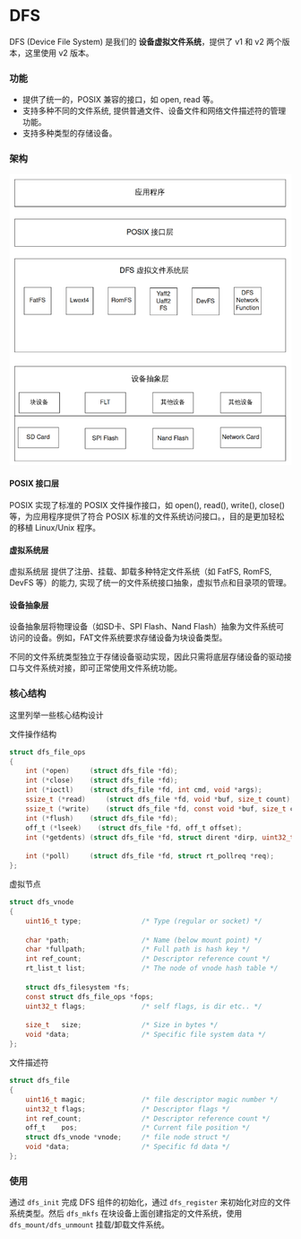 # DFS

DFS (Device File System) 是我们的 **设备虚拟文件系统**，提供了 v1 和 v2 两个版本，这里使用 v2 版本。

### 功能

- 提供了统一的，POSIX 兼容的接口，如 open, read 等。
- 支持多种不同的文件系统, 提供普通文件、设备文件和网络文件描述符的管理功能。
- 支持多种类型的存储设备。

### 架构

![DFS 架构](../img/dfs架构.png)

#### POSIX 接口层

POSIX 实现了标准的 POSIX 文件操作接口，如 open(), read(), write(), close() 等，为应用程序提供了符合 POSIX 标准的文件系统访问接口。，目的是更加轻松的移植  Linux/Unix 程序。

#### 虚拟系统层

虚拟系统层 提供了注册、挂载、卸载多种特定文件系统（如 FatFS, RomFS, DevFS 等）的能力, 实现了统一的文件系统接口抽象，虚拟节点和目录项的管理。

#### 设备抽象层

设备抽象层将物理设备（如SD卡、SPI Flash、Nand Flash）抽象为文件系统可访问的设备。例如，FAT文件系统要求存储设备为块设备类型。

不同的文件系统类型独立于存储设备驱动实现，因此只需将底层存储设备的驱动接口与文件系统对接，即可正常使用文件系统功能。

### 核心结构

这里列举一些核心结构设计

文件操作结构

```c
struct dfs_file_ops
{
    int (*open)     (struct dfs_file *fd);
    int (*close)    (struct dfs_file *fd);
    int (*ioctl)    (struct dfs_file *fd, int cmd, void *args);
    ssize_t (*read)     (struct dfs_file *fd, void *buf, size_t count);
    ssize_t (*write)    (struct dfs_file *fd, const void *buf, size_t count);
    int (*flush)    (struct dfs_file *fd);
    off_t (*lseek)    (struct dfs_file *fd, off_t offset);
    int (*getdents) (struct dfs_file *fd, struct dirent *dirp, uint32_t count);

    int (*poll)     (struct dfs_file *fd, struct rt_pollreq *req);
};
```

虚拟节点

```c
struct dfs_vnode
{
    uint16_t type;               /* Type (regular or socket) */

    char *path;                  /* Name (below mount point) */
    char *fullpath;              /* Full path is hash key */
    int ref_count;               /* Descriptor reference count */
    rt_list_t list;              /* The node of vnode hash table */

    struct dfs_filesystem *fs;
    const struct dfs_file_ops *fops;
    uint32_t flags;              /* self flags, is dir etc.. */

    size_t   size;               /* Size in bytes */
    void *data;                  /* Specific file system data */
};
```

文件描述符

```c
struct dfs_file
{
    uint16_t magic;              /* file descriptor magic number */
    uint32_t flags;              /* Descriptor flags */
    int ref_count;               /* Descriptor reference count */
    off_t    pos;                /* Current file position */
    struct dfs_vnode *vnode;     /* file node struct */
    void *data;                  /* Specific fd data */
};
```

### 使用

通过 ```dfs_init``` 完成 DFS 组件的初始化，通过 ```dfs_register``` 来初始化对应的文件系统类型。然后 ```dfs_mkfs``` 在块设备上面创建指定的文件系统，使用 ```dfs_mount/dfs_unmount``` 挂载/卸载文件系统。